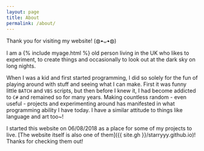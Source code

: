 ```yaml
---
layout: page
title: About
permalink: /about/
---
```


Thank you for visiting my website! (◍•ᴗ•◍)

I am a {% include myage.html %} old person living in the UK who likes to experiment, to create things and occasionally to look out at the dark sky on long nights.

When I was a kid and first started programming, I did so solely for the fun of playing around with stuff and seeing what I can make. First it was funny little `BATCH` and `VBS` scripts, but then before I knew it, I had become addicted to `C#` and remained so for many years. Making countless random - even useful - projects and experimenting around has manifested in what programming ability I have today. I have a similar attitude to things like language and art too&#126;!

I started this website on 06/08/2018 as a place for some of my projects to live. [The website itself is also one of them]({{ site.gh }}/starryyy.github.io)! Thanks for checking them out!